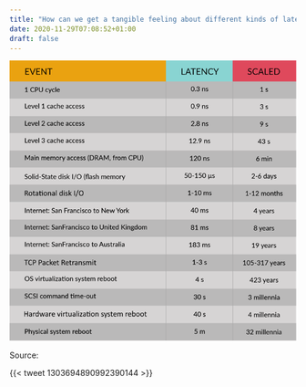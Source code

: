 ```yaml
---
title: "How can we get a tangible feeling about different kinds of latencies?"
date: 2020-11-29T07:08:52+01:00
draft: false
---
```


![latencies](/images/2020/latencies.png "latencies")

Source:

{{< tweet 1303694890992390144 >}}